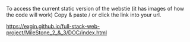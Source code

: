 To access the current static version of the webstie (it has images of how the code will work)
Copy & paste / or click the link into your url. 

https://exgin.github.io/full-stack-web-project/MileStone_2_&_3/DOC/index.html
